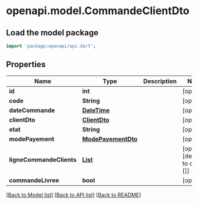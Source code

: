# openapi.model.CommandeClientDto

## Load the model package
```dart
import 'package:openapi/api.dart';
```

## Properties
Name | Type | Description | Notes
------------ | ------------- | ------------- | -------------
**id** | **int** |  | [optional] 
**code** | **String** |  | [optional] 
**dateCommande** | [**DateTime**](DateTime.md) |  | [optional] 
**clientDto** | [**ClientDto**](ClientDto.md) |  | [optional] 
**etat** | **String** |  | [optional] 
**modePayement** | [**ModePayementDto**](ModePayementDto.md) |  | [optional] 
**ligneCommandeClients** | [**List<LigneCommandeClientDto>**](LigneCommandeClientDto.md) |  | [optional] [default to const []]
**commandeLivree** | **bool** |  | [optional] 

[[Back to Model list]](../README.md#documentation-for-models) [[Back to API list]](../README.md#documentation-for-api-endpoints) [[Back to README]](../README.md)


